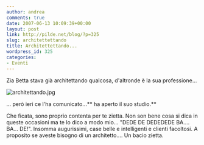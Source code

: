 ```yaml
---
author: andrea
comments: true
date: 2007-06-13 10:09:39+00:00
layout: post
link: http://pilde.net/blog/?p=325
slug: architettettando
title: Architettettando...
wordpress_id: 325
categories:
- Eventi
---
```


Zia Betta stava già architettando qualcosa, d'altronde è la sua professione...

![architettando.jpg]({{baseurl}}/uploads/2007/06/architettando.jpg)




... però ieri ce l'ha comunicato...** ha aperto il suo studio.**

Che ficata, sono proprio contenta per te zietta. Non son bene cosa si dica in queste occasioni ma te lo dico a modo mio... "DEDE DE DEDEDEDE BA.... BA... DE!". Insomma augurissimi, case belle e intelligenti e clienti facoltosi. A proposito se aveste bisogno di un architetto....
Un bacio zietta.

